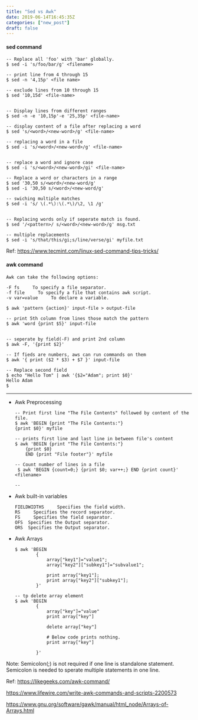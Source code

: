 ```yaml
---
title: "Sed vs Awk"
date: 2019-06-14T16:45:35Z
categories: ["new_post"]
draft: false
---
```


#### sed command
``` 
-- Replace all 'foo' with 'bar' globally.
$ sed -i 's/foo/bar/g' <filename>

-- print line from 4 through 15
$ sed -n '4,15p' <file name>

-- exclude lines from 10 through 15
$ sed '10,15d' <file-name>


-- Display lines from different ranges
$ sed -n -e '10,15p'-e '25,35p' <file-name>

-- display content of a file after replacing a word
$ sed 's/<word>/<new-word>/g' <file-name>

-- replacing a word in a file
$ sed -i 's/<word>/<new-word>/g' <file-name>


-- replace a word and ignore case
$ sed -i 's/<word>/<new-word>/gi' <file-name>
```

``` 
-- Replace a word or characters in a range
$ sed '30,50 s/<word>/<new-word/g'
$ sed -i '30,50 s/<word>/<new-word/g'

-- swiching multiple matches
$ sed -i 's/ \(.*\):\(.*\)/\2, \1 /g'


-- Replacing words only if seperate match is found.
$ sed '/<pattern>/ s/<word>/<new-word>/g' msg.txt

-- multiple replacements
$ sed -i 's/that/this/gi;s/line/verse/gi' myfile.txt
```
Ref: https://www.tecmint.com/linux-sed-command-tips-tricks/

#### awk command
``` 
Awk can take the following options:

-F fs     To specify a file separator.
-f file     To specify a file that contains awk script.
-v var=value     To declare a variable.
```
``` 
$ awk 'pattern {action}' input-file > output-file

-- print 5th column from lines those match the pattern
$ awk 'word {print $5}' input-file


-- seperate by field(-F) and print 2nd column
$ awk -F, '{print $2}'

-- If fieds are numbers, aws can run commands on them
$ awk '{ print ($2 * $3) + $7 }' input-file

-- Replace second field
$ echo "Hello Tom" | awk '{$2="Adam"; print $0}'
Hello Adam
$

```
---
* Awk Preprocessing
    
    ``` 
    -- Print first line "The File Contents" followed by content of the file.
    $ awk 'BEGIN {print "The File Contents:"}
    {print $0}' myfile
    
    -- prints first line and last line in between file's content
    $ awk 'BEGIN {print "The File Contents:"}
        {print $0}
        END {print "File footer"}' myfile
    ```
    ``` 
    -- Count number of lines in a file
     $ awk 'BEGIN {count=0;} {print $0; var++;} END {print count}' <filename>
     
    -- 
    ```
* Awk built-in variables
    ``` 
    FIELDWIDTHS     Specifies the field width.
    RS     Specifies the record separator.
    FS     Specifies the field separator.
    OFS  Specifies the Output separator.
    ORS  Specifies the Output separator.
    ```

* Awk Arrays
    ```
    $ awk 'BEGIN
            {
                array["key1"]="value1"; 
                array["key2"]["subkey1"]="subvalue1";
                
                print array["key1"];
                print array["key2"]["subkey1"];
            }'
            
    -- tp delete array element
    $ awk 'BEGIN
            {
                array["key"]="value"
                print array["key"]
                
                delete array["key"]
                
                # Below code prints nothing.
                print array["key"]
            
            }'
    
    ```

Note: 
    Semicolon(;) is not required if one line is standalone statement. 
    Semicolon is needed to sperate multiple statements in one line.

Ref: https://likegeeks.com/awk-command/

https://www.lifewire.com/write-awk-commands-and-scripts-2200573

https://www.gnu.org/software/gawk/manual/html_node/Arrays-of-Arrays.html